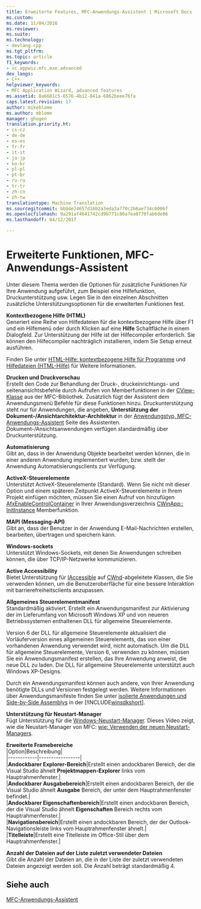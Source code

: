 ```yaml
---
title: Erweiterte Features, MFC-Anwendungs-Assistent | Microsoft Docs
ms.custom: 
ms.date: 11/04/2016
ms.reviewer: 
ms.suite: 
ms.technology:
- devlang-cpp
ms.tgt_pltfrm: 
ms.topic: article
f1_keywords:
- vc.appwiz.mfc.exe.advanced
dev_langs:
- C++
helpviewer_keywords:
- MFC Application Wizard, advanced features
ms.assetid: 8a6681c5-6576-4b12-841a-6862beee76fa
caps.latest.revision: 17
author: mikeblome
ms.author: mblome
manager: ghogen
translation.priority.ht:
- cs-cz
- de-de
- es-es
- fr-fr
- it-it
- ja-jp
- ko-kr
- pl-pl
- pt-br
- ru-ru
- tr-tr
- zh-cn
- zh-tw
translationtype: Machine Translation
ms.sourcegitcommit: bb94e24657d16b2a3eda3a770c2b6ae734c6006f
ms.openlocfilehash: 9a291af4641742cd9b771c80a7ea0770fab6de06
ms.lasthandoff: 04/12/2017

---
```

# <a name="advanced-features-mfc-application-wizard"></a>Erweiterte Funktionen, MFC-Anwendungs-Assistent
Unter diesem Thema werden die Optionen für zusätzliche Funktionen für Ihre Anwendung aufgeführt, zum Beispiel eine Hilfefunktion, Druckunterstützung usw. Legen Sie in den einzelnen Abschnitten zusätzliche Unterstützungsoptionen für die erweiterten Funktionen fest.  
  
 **Kontextbezogene Hilfe (HTML)**  
 Generiert eine Reihe von Hilfedateien für die kontextbezogene Hilfe über F1 und ein Hilfemenü oder durch Klicken auf eine **Hilfe** Schaltfläche in einem Dialogfeld. Zur Unterstützung der Hilfe ist der Hilfecompiler erforderlich. Sie können den Hilfecompiler nachträglich installieren, indem Sie Setup erneut ausführen.  
  
 Finden Sie unter [HTML-Hilfe: kontextbezogene Hilfe für Programme](../../mfc/html-help-context-sensitive-help-for-your-programs.md) und [Hilfedateien (HTML-Hilfe)](../../ide/help-files-html-help.md) für Weitere Informationen.  
  
 **Drucken und Druckvorschau**  
 Erstellt den Code zur Behandlung der Druck-, druckeinrichtungs- und seitenansichtsbefehle durch Aufrufen von Memberfunktionen in der [CView-Klasse](../../mfc/reference/cview-class.md) aus der MFC-Bibliothek. Zusätzlich fügt der Assistent dem Anwendungsmenü Befehle für diese Funktionen hinzu. Druckunterstützung steht nur für Anwendungen, die angeben, **Unterstützung der Dokument-/Ansichtarchitektur-Architektur** in der [Anwendungstyp, MFC-Anwendungs-Assistent](../../mfc/reference/application-type-mfc-application-wizard.md) Seite des Assistenten. Dokument-/Ansichtsanwendungen verfügen standardmäßig über Druckunterstützung.  
  
 **Automatisierung**  
 Gibt an, dass in der Anwendung Objekte bearbeitet werden können, die in einer anderen Anwendung implementiert wurden, bzw. stellt der Anwendung Automatisierungsclients zur Verfügung.  
  
 **ActiveX-Steuerelemente**  
 Unterstützt ActiveX-Steuerelemente (Standard). Wenn Sie nicht mit dieser Option und einem späteren Zeitpunkt ActiveX-Steuerelemente in Ihrem Projekt einfügen möchten, müssen Sie einen Aufruf von hinzufügen [AfxEnableControlContainer](ole-initialization.md#afxenablecontrolcontainer) in Ihrer Anwendungsverzeichnis [CWinApp:: InitInstance](../../mfc/reference/cwinapp-class.md#initinstance) Memberfunktion.  
  
 **MAPI (Messaging-API)**  
 Gibt an, dass der Benutzer in der Anwendung E-Mail-Nachrichten erstellen, bearbeiten, übertragen und speichern kann.  
  
 **Windows-sockets**  
 Unterstützt Windows-Sockets, mit denen Sie Anwendungen schreiben können, die über TCP/IP-Netzwerke kommunizieren.  
  
 **Active Accessibility**  
 Bietet Unterstützung für [IAccessible](http://msdn.microsoft.com/library/windows/desktop/dd318466) auf [CWnd](../../mfc/reference/cwnd-class.md)-abgeleitete Klassen, die Sie verwenden können, um die Benutzeroberfläche für eine bessere Interaktion mit barrierefreiheitsclients anzupassen.  
  
 **Allgemeines Steuerelementmanifest**  
 Standardmäßig aktiviert. Erstellt ein Anwendungsmanifest zur Aktivierung der im Lieferumfang von Microsoft Windows XP und von neueren Betriebssystemen enthaltenen DLL für allgemeine Steuerelemente.  
  
 Version 6 der DLL für allgemeine Steuerelemente aktualisiert die Vorläuferversion eines allgemeinen Steuerelements, das von einer vorhandenen Anwendung verwendet wird, nicht automatisch. Um die DLL für allgemeine Steuerelemente, Version 6, verwenden zu können, müssen Sie ein Anwendungsmanifest erstellen, das Ihre Anwendung anweist, die neue DLL zu laden. Die DLL für allgemeine Steuerelemente unterstützt auch Windows XP-Designs.  
  
 Durch ein Anwendungsmanifest können auch andere, von Ihrer Anwendung benötigte DLLs und Versionen festgelegt werden. Weitere Informationen über Anwendungsmanifeste finden Sie unter [isolierte Anwendungen und Side-by-Side Assemblys](http://msdn.microsoft.com/library/dd408052) in der [!INCLUDE[winsdkshort](../../atl-mfc-shared/reference/includes/winsdkshort_md.md)].  
  
 **Unterstützung für Neustart-Manager**  
 Fügt Unterstützung für die [Windows-Neustart-Manager](http://msdn.microsoft.com/library/windows/desktop/aa373680\(v=vs.85\).aspx). Dieses Video zeigt, wie die Neustart-Manager von MFC: [wie: Verwenden der neuen Neustart-Managers](http://msdn.microsoft.com/vstudio/ee886407).  
  
 **Erweiterte Framebereiche**  
 |Option|Beschreibung|  
|------------|-----------------|  
|**Andockbarer Explorer-Bereich**|Erstellt einen andockbaren Bereich, der die Visual Studio ähnelt **Projektmappen-Explorer** links vom Hauptrahmenfenster.|  
|**Andockbarer Ausgabebereich**|Erstellt einen andockbaren Bereich, der die Visual Studio ähnelt **Ausgabe** Bereich, der unter dem Hauptrahmenfenster befindet.|  
|**Andockbarer Eigenschaftenbereich**|Erstellt einen andockbaren Bereich, der die Visual Studio ähnelt **Eigenschaften** Bereich rechts vom Hauptrahmenfenster.|  
|**Navigationsbereich**|Erstellt einen andockbaren Bereich, der der Outlook-Navigationsleiste links vom Hauptrahmenfenster ähnelt.|  
|**Titelleiste**|Erstellt eine Titelleiste im Office-Stil über dem Hauptrahmenfenster.|  
  
 **Anzahl der Dateien auf der Liste zuletzt verwendeter Dateien**  
 Gibt die Anzahl der Dateien an, die in der Liste der zuletzt verwendeten Dateien angezeigt werden soll. Die Anzahl beträgt standardmäßig 4.  
  
## <a name="see-also"></a>Siehe auch  
 [MFC-Anwendungs-Assistent](../../mfc/reference/mfc-application-wizard.md)


